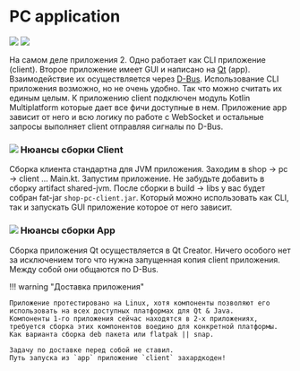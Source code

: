 PC application
===

<p class="icons-main">
    <img src="/km-shop/images/ic_cli.png">
    <img src="/km-shop/images/ic_pc.png">
</p>

На самом деле приложения 2. 
Одно работает как CLI приложение (client). 
Второе приложение имеет GUI и написано на [Qt](https://www.qt.io/) (app).
Взаимодействие их осуществляется через [D-Bus](https://www.freedesktop.org/wiki/Software/dbus/).
Использование CLI приложения возможно, но не очень удобно. Так что можно считать их единым целым.
К приложению client подключен модуль Kotlin Multiplatform которые дает все фичи доступные в нем.
Приложение app зависит от него и всю логику по работе с WebSocket и остальные запросы выполняет client отправляя сигналы по D-Bus.

### <a id='overview-client' href='#overview-client'><span class='icon-line'><img src="/km-shop/images/ic_cli.png"></span></a> Нюансы сборки Client

Сборка клиента стандартна для JVM приложения.
Заходим в shop -> pc -> client ... Main.kt.
Запустим приложение.
Не забудьте добавить в сборку artifact shared-jvm.
После сборки в build -> libs у вас будет собран fat-jar `shop-pc-client.jar`. 
Который можно использовать как CLI, так и запускать GUI приложение которое от него зависит.

### <a id='overview-app' href='#overview-app'><span class='icon-line'><img src="/km-shop/images/ic_pc.png"></span></a> Нюансы сборки App

Сборка приложения Qt осуществляется в Qt Creator.
Ничего особого нет за исключением того что нужна запущенная копия client приложения.
Между собой они общаются по D-Bus.

!!! warning "Доставка приложения"

    Приложение протестировано на Linux, хотя компоненты позволяют его использовать на всех доступных платформах для Qt & Java.
    Компоненты 1-го приложения сейчас находятся в 2-х приложениях, требуется сборка этих компонентов воедино для конкретной платформы.
    Как варианта сборка deb пакета или flatpak || snap.

    Задачу по доставке перед собой не ставил.
    Путь запуска из `app` приложение `client` захардкоден!
